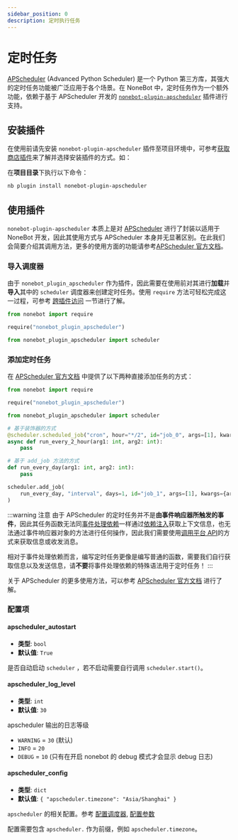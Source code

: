 ```yaml
---
sidebar_position: 0
description: 定时执行任务
---
```


# 定时任务

[APScheduler](https://apscheduler.readthedocs.io/en/3.x/) (Advanced Python Scheduler) 是一个 Python 第三方库，其强大的定时任务功能被广泛应用于各个场景。在 NoneBot 中，定时任务作为一个额外功能，依赖于基于 APScheduler 开发的 [`nonebot-plugin-apscheduler`](https://github.com/nonebot/plugin-apscheduler) 插件进行支持。

## 安装插件

在使用前请先安装 `nonebot-plugin-apscheduler` 插件至项目环境中，可参考[获取商店插件](../tutorial/store.mdx#安装插件)来了解并选择安装插件的方式。如：

在**项目目录**下执行以下命令：

```bash
nb plugin install nonebot-plugin-apscheduler
```

## 使用插件

`nonebot-plugin-apscheduler` 本质上是对 [APScheduler](https://apscheduler.readthedocs.io/en/3.x/) 进行了封装以适用于 NoneBot 开发，因此其使用方式与 APScheduler 本身并无显著区别。在此我们会简要介绍其调用方法，更多的使用方面的功能请参考[APScheduler 官方文档](https://apscheduler.readthedocs.io/en/3.x/userguide.html)。

### 导入调度器

由于 `nonebot_plugin_apscheduler` 作为插件，因此需要在使用前对其进行**加载**并**导入**其中的 `scheduler` 调度器来创建定时任务。使用 `require` 方法可轻松完成这一过程，可参考 [跨插件访问](#) 一节进行了解。

```python
from nonebot import require

require("nonebot_plugin_apscheduler")

from nonebot_plugin_apscheduler import scheduler
```

### 添加定时任务

在 [APScheduler 官方文档](https://apscheduler.readthedocs.io/en/3.x/userguide.html#adding-jobs) 中提供了以下两种直接添加任务的方式：

```python
from nonebot import require

require("nonebot_plugin_apscheduler")

from nonebot_plugin_apscheduler import scheduler

# 基于装饰器的方式
@scheduler.scheduled_job("cron", hour="*/2", id="job_0", args=[1], kwargs={arg2: 2})
async def run_every_2_hour(arg1: int, arg2: int):
    pass

# 基于 add_job 方法的方式
def run_every_day(arg1: int, arg2: int):
    pass

scheduler.add_job(
    run_every_day, "interval", days=1, id="job_1", args=[1], kwargs={arg2: 2}
)
```

:::warning 注意
由于 APScheduler 的定时任务并不是**由事件响应器所触发的事件**，因此其任务函数无法同[事件处理依赖](../tutorial/handler.mdx#事件处理函数)一样通过[依赖注入](../tutorial/event-data.mdx#认识依赖注入)获取上下文信息，也无法通过事件响应器对象的方法进行任何操作，因此我们需要使用[调用平台 API](../appendices/api-calling.mdx#调用平台-API)的方式来获取信息或收发消息。

相对于事件处理依赖而言，编写定时任务更像是编写普通的函数，需要我们自行获取信息以及发送信息，请**不要**将事件处理依赖的特殊语法用于定时任务！
:::

关于 APScheduler 的更多使用方法，可以参考 [APScheduler 官方文档](https://apscheduler.readthedocs.io/en/3.x/index.html) 进行了解。

### 配置项

#### apscheduler_autostart

- **类型**: `bool`
- **默认值**: `True`

是否自动启动 `scheduler` ，若不启动需要自行调用 `scheduler.start()`。

#### apscheduler_log_level

- **类型**: `int`
- **默认值**: `30`

apscheduler 输出的日志等级

- `WARNING` = `30` (默认)
- `INFO` = `20`
- `DEBUG` = `10` (只有在开启 nonebot 的 debug 模式才会显示 debug 日志)

#### apscheduler_config

- **类型**: `dict`
- **默认值**: `{ "apscheduler.timezone": "Asia/Shanghai" }`

`apscheduler` 的相关配置。参考 [配置调度器](https://apscheduler.readthedocs.io/en/latest/userguide.html#scheduler-config), [配置参数](https://apscheduler.readthedocs.io/en/latest/modules/schedulers/base.html#apscheduler.schedulers.base.BaseScheduler)

配置需要包含 `apscheduler.` 作为前缀，例如 `apscheduler.timezone`。
